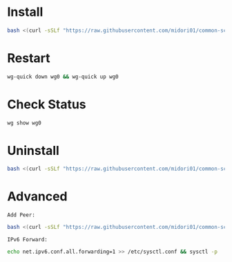 # Install
```bash
bash <(curl -sSLf "https://raw.githubusercontent.com/midori01/common-scripts/main/wireguard/install.sh")
```

# Restart
```bash
wg-quick down wg0 && wg-quick up wg0
```

# Check Status
```bash
wg show wg0
```

# Uninstall
```bash
bash <(curl -sSLf "https://raw.githubusercontent.com/midori01/common-scripts/main/wireguard/install.sh") uninstall
```

# Advanced
`Add Peer:`
```bash
bash <(curl -sSLf "https://raw.githubusercontent.com/midori01/common-scripts/main/wireguard/add_peer.sh")
```
`IPv6 Forward:`
```bash
echo net.ipv6.conf.all.forwarding=1 >> /etc/sysctl.conf && sysctl -p
```
